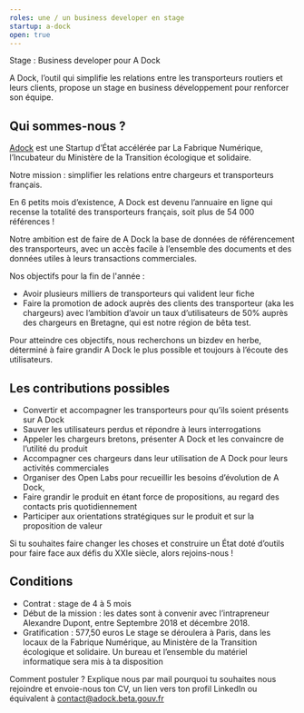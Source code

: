 ```yaml
---
roles: une / un business developer en stage
startup: a-dock
open: true
---
```


Stage : Business developer pour A Dock

<!--more-->

A Dock, l’outil qui simplifie les relations entre les transporteurs routiers et leurs clients, propose un stage en business développement pour renforcer son équipe.

## Qui sommes-nous ?

[Adock](http://adock.beta.gouv.fr) est une Startup d’État accélérée par La Fabrique Numérique, l’Incubateur du Ministère de la Transition écologique et solidaire.

Notre mission : simplifier les relations entre chargeurs et transporteurs français.

En 6 petits mois d’existence, A Dock est devenu l’annuaire en ligne qui recense la totalité des transporteurs français, soit plus de 54 000 références !

Notre ambition est de faire de A Dock la base de données de référencement des transporteurs, avec un accès facile à l’ensemble des documents et des données utiles à leurs transactions commerciales.

Nos objectifs pour la fin de l'année :
- Avoir plusieurs milliers de transporteurs qui valident leur fiche
- Faire la promotion de adock auprès des clients des transporteur (aka les chargeurs) avec l’ambition d’avoir un taux d’utilisateurs de 50% auprès des chargeurs en Bretagne, qui est notre région de bêta test.

Pour atteindre ces objectifs, nous recherchons un bizdev en herbe, déterminé à faire grandir A Dock le plus possible et toujours à l’écoute des utilisateurs.


## Les contributions possibles

- Convertir et accompagner les transporteurs pour qu’ils soient présents sur A Dock
- Sauver les utilisateurs perdus et répondre à leurs interrogations
- Appeler les chargeurs bretons, présenter A Dock  et les convaincre de l’utilité du produit
- Accompagner ces chargeurs dans leur utilisation de A Dock pour leurs activités commerciales
- Organiser des Open Labs pour recueillir les besoins d’évolution de A Dock,
- Faire grandir le produit en étant force de propositions, au regard des contacts pris quotidiennement
- Participer aux orientations stratégiques sur le produit et sur la proposition de valeur

Si tu souhaites faire changer les choses et construire un État doté d’outils pour faire face aux défis du XXIe siècle, alors rejoins-nous !

## Conditions

- Contrat : stage de 4 à 5 mois
- Début de la mission : les dates sont à convenir avec l’intrapreneur Alexandre Dupont, entre Septembre 2018 et décembre 2018.
- Gratification : 577,50 euros
Le stage se déroulera à Paris, dans les locaux de la Fabrique Numérique, au Ministère de la Transition écologique et solidaire. Un bureau et l’ensemble du matériel informatique sera mis à ta disposition

Comment postuler ?
Explique nous par mail pourquoi tu souhaites nous rejoindre et envoie-nous ton CV, un lien vers ton profil LinkedIn ou équivalent à contact@adock.beta.gouv.fr
